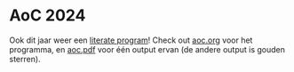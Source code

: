 # AoC 2024

Ook dit jaar weer een [literate
program](http://www.literateprogramming.com/knuthweb.pdf)! Check out
[aoc.org](file:aoc.org) voor het programma, en [aoc.pdf](file:aoc.pdf)
voor één output ervan (de andere output is gouden sterren).

